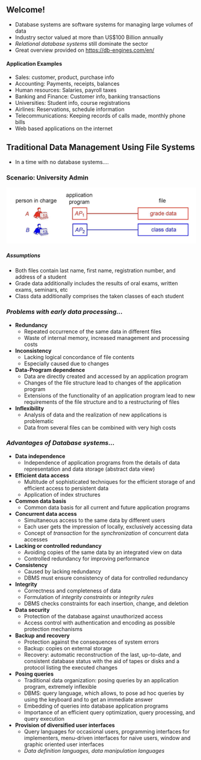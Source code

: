 ## Welcome!
- Database systems are software systems for managing large volumes of data
- Industry sector valued at more than US$100 Billion annually
- *Relational database systems* still dominate the sector
- Great overview provided on https://db-engines.com/en/
#### Application Examples
- Sales: customer, product, purchase info
- Accounting: Payments, receipts, balances
- Human resources: Salaries, payroll taxes
- Banking and Finance: Customer info, banking transactions
- Universities: Student info, course registrations
- Airlines: Reservations, schedule information
- Telecommunications: Keeping records of calls made, monthly phone bills
- Web based applications on the internet

## Traditional Data Management Using File Systems
- In a time with no database systems....
### Scenario: University Admin
![](../zassets/Pasted%20image%2020240108095426.png)
##### Assumptions
- Both files contain last name, first name, registration number, and address of a student
- Grade data additionally includes the results of oral exams, written exams, seminars, etc
- Class data additionally comprises the taken classes of each student
### *Problems with early data processing...*
- **Redundancy**
	- Repeated occurrence of the same data in different files
	- Waste of internal memory, increased management and processing costs
- **Inconsistency**
	- Lacking logical concordance of file contents
	- Especially caused due to changes
- **Data-Program dependence**
	- Data are directly created and accessed by an application program
	- Changes of the file structure lead to changes of the application program
	- Extensions of the functionality of an application program lead to new requirements of the file structure and to a restructuring of files
- **Inflexibility**
	- Analysis of data and the realization of new applications is problematic
	- Data from several files can be combined with very high costs
### *Advantages of Database systems...*
- **Data independence**
	- Independence of application programs from the details of data representation and data storage (abstract data view)
- **Efficient data access**
	- Multitude of sophisticated techniques for the efficient storage of and efficient access to persistent data 
	- Application of index structures
- **Common data basis**
	- Common data basis for all current and future application programs
- **Concurrent data access**
	- Simultaneous access to the same data by different users
	- Each user gets the impression of locally, exclusively accessing data
	- Concept of *transaction* for the *synchronization* of concurrent data accesses
- **Lacking or controlled redundancy**
	- Avoiding copies of the same data by an integrated view on data
	- Controlled redundancy for improving performance
- **Consistency**
	- Caused by lacking redundancy
	- DBMS must ensure consistency of data for controlled redundancy
- **Integrity**
	- Correctness and completeness of data
	- Formulation of *integrity constraints* or *integrity rules*
	- DBMS checks constraints for each insertion, change, and deletion
- **Data security**
	- Protection of the database against unauthorized access
	- Access control with authentication and encoding as possible protection mechanisms
- **Backup and recovery**
	- Protection against the consequences of system errors
	- Backup: copies on external storage
	- Recovery: automatic reconstruction of the last, up-to-date, and consistent database status with the aid of tapes or disks and a protocol listing the executed changes
- **Posing queries**
	- Traditional data organization: posing queries by an application program, extremely inflexible
	- DBMS: query language, which allows, to pose ad hoc queries by using the keyboard and to get an immediate answer
	- Embedding of queries into database application programs
	- Importance of an efficient query optimization, query processing, and query execution
- **Provision of diversified user interfaces**
	- Query languages for occasional users, programming interfaces for implementers, menu-driven interfaces for naive users, window and graphic oriented user interfaces
	- *Data definition languages, data manipulation languages*

